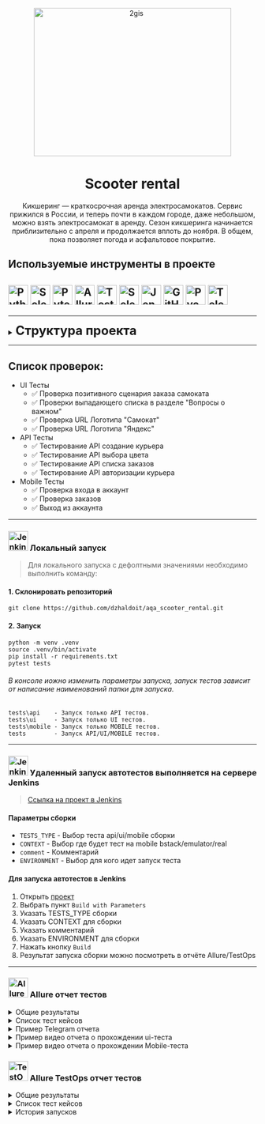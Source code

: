 
<p align="center">
  <a href="https://scooter-rental.ru/">
    <picture>
      <img alt="2gis" src="resources/logo.jpg" width="400" height="300">
    </picture>
  </a>
</p>
<h1 align="center">
  Scooter rental
</h1>

<p align="center">
Кикшеринг — краткосрочная аренда электросамокатов. Сервис прижился в России, и теперь почти в каждом городе, даже небольшом, можно взять электросамокат в аренду. Сезон кикшеринга начинается приблизительно с апреля и продолжается вплоть до ноября. В общем, пока позволяет погода и асфальтовое покрытие.

## Используемые инструменты в проекте
<img title="Python" src="resources/icons/python.svg" height="40" width="40"/> <img title="Selene" src="resources/icons/selene.png" height="40" width="40"/>  <img title="Pytest" src="resources/icons/pytest.svg" height="40" width="40"/> <img title="Allure Report" src="resources/icons/allure-report.png" height="40" width="40"/> <img title="TestOps" src="resources/icons/TestOps.svg" height="40" width="40"/> <img title="Selenoid" src="resources/icons/selenoid.png" height="40" width="40"/> <img title="Jenkins" src="resources/icons/jenkins.svg" height="40" width="40"/> <img title="GitHub" src="resources/icons/github.svg" height="40" width="40"/> <img title="Pycharm" src="resources/icons/pycharm.png" height="40" width="40"/> <img title="Telegram" src="resources/icons/telegram.png" height="40" width="40"/> 
----
----
<details>
<summary><span style="font-size:1.8em;"><b>Структура проекта</b></span></summary>

``` 
aqa_scooter_rental  - Основной каталог модулей
resources           - Каталог с ресурсами(конки, скриншоты, gif)
data                - Каталог с тестовыми данными для тестов
helpers             - Вспомогательные фикстуры для API
project             - Фцнкции для запусков теста
tests               - Каталог с тестами
pytest.ini          - Файл с настройками тестирования
scooter-v2.0        - APK файл для Android
requirements.txt    - Файл с требованиями к проекту
```
</details>

----

## Список проверок:
* UI Тесты
    - :white_check_mark: Проверка позитивного сценария заказа самоката
    - :white_check_mark: Проверки выпадающего списка в разделе "Вопросы о важном"
    - :white_check_mark: Проверка URL Логотипа "Самокат"
    - :white_check_mark: Проверка URL Логотипа "Яндекс"
* API Тесты
    - :white_check_mark: Тестирование API создание курьера
    - :white_check_mark: Тестирование API выбора цвета
    - :white_check_mark: Тестирование API списка заказов
    - :white_check_mark: Тестирование API авторизации курьера
* Mobile Тесты
    - :white_check_mark: Проверка входа в аккаунт
    - :white_check_mark: Проверка заказов
    - :white_check_mark: Выход из аккаунта

----
### <img title="Jenkins" src="https://e7.pngegg.com/pngimages/578/441/png-clipart-computer-icons-intranet-computer-network-technical-support-network-computer-network-text.png" height="40" width="40"/> Локальный запуск
> Для локального запуска с дефолтными значениями необходимо выполнить команду:
#### 1. Склонировать репозиторий
```
git clone https://github.com/dzhaldoit/aqa_scooter_rental.git
```
#### 2. Запуск
```
python -m venv .venv
source .venv/bin/activate
pip install -r requirements.txt
pytest tests
```
###### В консоле иожно изменить параметры запуска, запуск тестов зависит от написание наименований папки для запуска.
```
tests\api    - Запуск только API тестов.
tests\ui     - Запуск только UI тестов.
tests\mobile - Запуск только MOBILE тестов.
tests        - Запуск API/UI/MOBILE тестов.
```


----
### <img title="Jenkins" src="resources/icons/jenkins.svg" height="40" width="40"/> Удаленный запуск автотестов выполняется на сервере Jenkins
> <a target="_blank" href="https://jenkins.autotests.cloud/job/test_aqa_rent_scooter/">Ссылка на проект в Jenkins</a>

#### Параметры сборки
* `TESTS_TYPE`  - Выбор теста api/ui/mobile сборки
* `CONTEXT`     - Выбор где будет тест на mobile bstack/emulator/real
* `comment`     - Комментарий
* `ENVIRONMENT` - Выбор для кого идет запуск теста


####  Для запуска автотестов в Jenkins

1. Открыть <a target="_blank" href="https://jenkins.autotests.cloud/job/test_aqa_rent_scooter/">проект</a>
2. Выбрать пункт `Build with Parameters`
3. Указать TESTS_TYPE сборки
4. Указать CONTEXT для сборки
5. Указать комментарий
6. Указать ENVIRONMENT для сборки
7. Нажать кнопку `Build`
8. Результат запуска сборки можно посмотреть в отчёте Allure/TestOps

----
### <img title="Allure Report" src="resources/icons/allure-report.png" height="40" width="40"/> Allure отчет тестов


<details><summary>Общие результаты</summary>
  
![This is an image](resources/allure-report-remote.png)
</details>

<details><summary>Список тест кейсов</summary>
  
![This is an image](resources/allure-report-local.png)
</details>

<details><summary>Пример Telegram отчета</summary>
  
![This is an image](resources/telegram-notification.png)
</details>

<details><summary>Пример видео отчета о прохождении ui-теста</summary>
  
![This is an image](resources/fovorite_video_gif.gif)
</details>

<details><summary>Пример видео отчета о прохождении Mobile-теста</summary>
  
![This is an image](resources/mobile_video_gif.gif)
</details>

### <img title="TestOps Report" src="resources/icons/TestOps.svg" height="40" width="40"/> Allure TestOps отчет тестов


<details><summary>Общие результаты</summary>
  
![This is an image](resources/full.png)
</details>

<details><summary>Список тест кейсов</summary>
  
![This is an image](resources/test-keys.png)
</details>

<details><summary>История запусков</summary>
  
![This is an image](resources/launch-history.png)
</details>

